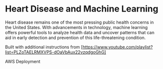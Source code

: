 # Heart Disease and Machine Learning
Heart disease remains one of the most pressing public health concerns in the United States. With advancements in technology, machine learning offers powerful tools to analyze health data and uncover patterns that can aid in early detection and prevention of this life-threatening condition.



Built with additional instructions from [https://www.youtube.com/playlist?list=PLZoTAELRMXVPS-dOaVbAux22vzqdgoGhG]

AWS Deployment

